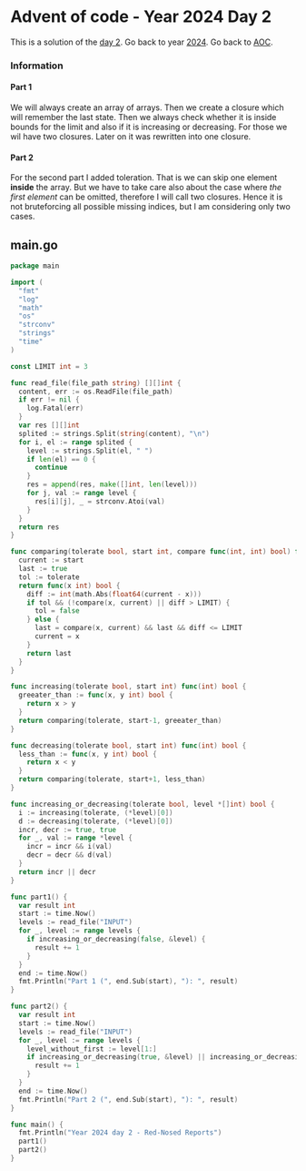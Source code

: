 # Advent of code - Year 2024 Day 2

This is a solution of the [day 2](https://adventofcode.com/2024/day/2). Go back to year [2024](2024.md). Go back to [AOC](../adventofcode.md).

### Information

#### Part 1

We will always create an array of arrays. Then we create a closure which will remember the last state. Then we always check whether it is inside bounds for the limit and also if it is increasing or decreasing. For those we wil have two closures. Later on it was rewritten into one closure.

#### Part 2

For the second part I added toleration. That is we can skip one element **inside** the array. But we have to take care also about the case where *the first element* can be omitted, therefore I will call two closures. Hence it is not bruteforcing all possible missing indices, but I am considering only two cases.


## main.go

```go
package main

import (
  "fmt"
  "log"
  "math"
  "os"
  "strconv"
  "strings"
  "time"
)

const LIMIT int = 3

func read_file(file_path string) [][]int {
  content, err := os.ReadFile(file_path)
  if err != nil {
    log.Fatal(err)
  }
  var res [][]int
  splited := strings.Split(string(content), "\n")
  for i, el := range splited {
    level := strings.Split(el, " ")
    if len(el) == 0 {
      continue
    }
    res = append(res, make([]int, len(level)))
    for j, val := range level {
      res[i][j], _ = strconv.Atoi(val)
    }
  }
  return res
}

func comparing(tolerate bool, start int, compare func(int, int) bool) func(int) bool {
  current := start
  last := true
  tol := tolerate
  return func(x int) bool {
    diff := int(math.Abs(float64(current - x)))
    if tol && (!compare(x, current) || diff > LIMIT) {
      tol = false
    } else {
      last = compare(x, current) && last && diff <= LIMIT
      current = x
    }
    return last
  }
}

func increasing(tolerate bool, start int) func(int) bool {
  greeater_than := func(x, y int) bool {
    return x > y
  }
  return comparing(tolerate, start-1, greeater_than)
}

func decreasing(tolerate bool, start int) func(int) bool {
  less_than := func(x, y int) bool {
    return x < y
  }
  return comparing(tolerate, start+1, less_than)
}

func increasing_or_decreasing(tolerate bool, level *[]int) bool {
  i := increasing(tolerate, (*level)[0])
  d := decreasing(tolerate, (*level)[0])
  incr, decr := true, true
  for _, val := range *level {
    incr = incr && i(val)
    decr = decr && d(val)
  }
  return incr || decr
}

func part1() {
  var result int
  start := time.Now()
  levels := read_file("INPUT")
  for _, level := range levels {
    if increasing_or_decreasing(false, &level) {
      result += 1
    }
  }
  end := time.Now()
  fmt.Println("Part 1 (", end.Sub(start), "): ", result)
}

func part2() {
  var result int
  start := time.Now()
  levels := read_file("INPUT")
  for _, level := range levels {
    level_without_first := level[1:]
    if increasing_or_decreasing(true, &level) || increasing_or_decreasing(false, &level_without_first) {
      result += 1
    }
  }
  end := time.Now()
  fmt.Println("Part 2 (", end.Sub(start), "): ", result)
}

func main() {
  fmt.Println("Year 2024 day 2 - Red-Nosed Reports")
  part1()
  part2()
}
```

